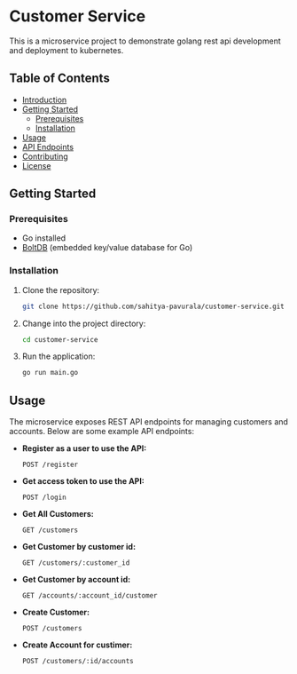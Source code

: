 # Customer Service

This is a microservice project to demonstrate golang rest api development and deployment to kubernetes.

## Table of Contents

- [Introduction](#customer-service)
- [Getting Started](#getting-started)
  - [Prerequisites](#prerequisites)
  - [Installation](#installation)
- [Usage](#usage)
- [API Endpoints](#api-endpoints)
- [Contributing](#contributing)
- [License](#license)

## Getting Started

### Prerequisites

- Go installed
- [BoltDB](https://github.com/boltdb/bolt) (embedded key/value database for Go)

### Installation

1. Clone the repository:

    ```bash
    git clone https://github.com/sahitya-pavurala/customer-service.git
    ```

2. Change into the project directory:

    ```bash
    cd customer-service
    ```

3. Run the application:

    ```bash
    go run main.go
    ```

## Usage

The microservice exposes REST API endpoints for managing customers and accounts. Below are some example API endpoints:

- **Register as a user to use the API:**
  ```http
  POST /register

- **Get access token to use the API:**
  ```http
  POST /login
  
- **Get All Customers:**
  ```http
  GET /customers
  
- **Get Customer by customer id:**
  ```http
  GET /customers/:customer_id

- **Get Customer by account id:**
  ```http
  GET /accounts/:account_id/customer

- **Create Customer:**
  ```http
  POST /customers

- **Create Account for custimer:**
  ```http
  POST /customers/:id/accounts
